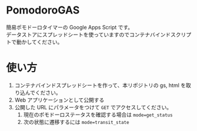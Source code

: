 # PomodoroGAS

簡易ポモドーロタイマーの Google Apps Script です。  
データストアにスプレッドシートを使っていますのでコンテナバインドスクリプトで動かしてください。

# 使い方

1. コンテナバインドスプレッドシートを作って、本リポジトリの gs, html を取り込んでください。
1. Web アプリケーションとして公開する
1. 公開した URL にパラメータをつけて `GET` でアクセスしてください。
    1. 現在のポモドーロステータスを確認する場合は `mode=get_status`  
    1. 次の状態に遷移するには `mode=transit_state`  

